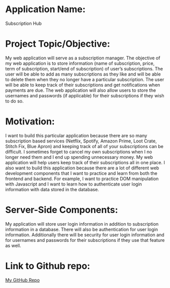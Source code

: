 # Application Name: 

Subscription Hub

# Project Topic/Objective: 

My web application will serve as a subscription manager. The objective of my web application is to store information (name of subscription, price, term of subscription, start/end of subscription) of user’s subscriptions. The user will be able to add as many subscriptions as they like and will be able to delete them when they no longer have a particular subscription. The user will be able to keep track of their subscriptions and get notifications when payments are due. The web application will also allow users to store the usernames and passwords (if applicable) for their subscriptions if they wish to do so. 

# Motivation: 

I want to build this particular application because there are so many subscription based services (Netflix, Spotify, Amazon Prime, Loot Crate, Stitch Fix, Blue Apron) and keeping track of all of your subscriptions can be difficult. I sometimes forget to cancel my own subscriptions when I no longer need them and I end up spending unnecessary money. My web application will help users keep track of their subscriptions all in one place. I also want to build this application because there are a lot of different web development components that I want to practice and learn from both the frontend and backend. For example, I want to practice DOM manipulation with Javascript and I want to learn how to authenticate user login information with data stored in the database.

# Server-Side Components: 

My application will store user login information in addition to subscription information in a database. There will also be authentication for user login information. Additionally there will be security for user login information and for usernames and passwords for their subscriptions if they use that feature as well.   

# Link to Github repo: 

[My GitHub Repo](https://github.com/jgarciaGit/neiu-cs-321.git)
